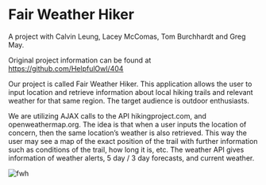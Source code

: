 # Fair Weather Hiker


A project with Calvin Leung, Lacey McComas, Tom Burchhardt and Greg May.

Original project information can be found at https://github.com/HelpfulOwl/404

Our project is called Fair Weather Hiker. This application allows the user to input location and retrieve information about local hiking trails and relevant weather for that same region. The target audience is outdoor enthusiasts.

We are utilizing AJAX calls to the API hikingproject.com, and openweathermap.org. 
The idea is that when a user inputs the location of concern, then the same location’s weather is also retrieved.
This way the user may see a map of the exact position of the trail with further information such as conditions of the trail, how long it is, etc.
The weather API gives information of weather alerts, 5 day / 3 day forecasts, and current weather. 

![fwh](https://user-images.githubusercontent.com/37091749/45587326-7166b700-b8d2-11e8-8420-fe318ce267a0.jpg)
